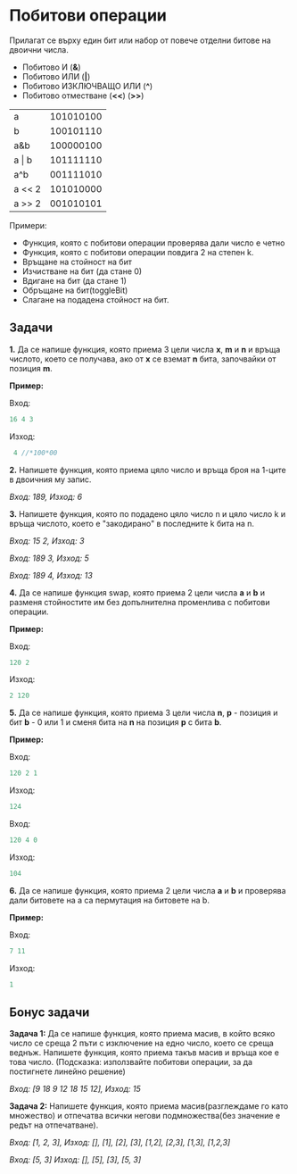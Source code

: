 # Побитови операции
Прилагат се върху един бит или набор от повече отделни битове на двоични числа.

 - Побитово И (**&**)
 - Побитово ИЛИ  (**|**)
 - Побитово ИЗКЛЮЧВАЩО ИЛИ  (**^**)
 - Побитово отместване (**<<**) (**>>**)

|        |           |
|--------|-----------|
| a      | 101010100 |
| b      | 100101110 |
| a&b    | 100000100 |
| a \| b | 101111110 |
| a^b    | 001111010 |
| a << 2 | 101010000 |
| a >> 2 | 001010101 |


Примери:

 - Функция, която с побитови операции проверява дали число е четно
 - Функция, която с побитови операции повдига 2 на степен k.
 - Връщане на стойност на бит
 - Изчистване на бит (да стане 0)
 - Вдигане на бит (да стане 1)
 - Обръщане на бит(toggleBit)
 - Слагане на подадена стойност на бит.


## Задачи

**1.** Да се напише функция, която приема 3 цели числа **x**, **m** и **n** и връща числото, което се получава, ако от **x** се вземат **n** бита, започвайки от позиция **m**.

**Пример:**

Вход:
```c++
16 4 3
```

Изход:
```c++
 4 //*100*00
```

**2.** Напишете функция, която приема цяло число и връща броя на 1-ците в двоичния му запис.

*Вход: 189,  Изход: 6*

**3.** Напишете функция, която по подадено цяло число n и цяло число k и връща числото, което е "закодирано" в последните k бита на n.

*Вход: 15 2, Изход: 3*

*Вход: 189 3, Изход: 5*

*Вход: 189 4, Изход: 13*


**4.** Да се напише функция swap, която приема 2 цели числа **a** и **b** и разменя стойностите им без допълнителна променлива с побитови операции.

**Пример:**

Вход:
```c++
120 2 
```

Изход:
```c++
2 120
```

**5.** Да се напише функция, която приема 3 цели числа **n**, **p** - позиция и бит **b** - 0 или 1 и сменя бита на **n** на позиция **p** с бита **b**.

**Пример:**

Вход:
```c++
120 2 1
```

Изход:
```c++
124
```
Вход:
```c++
120 4 0
```

Изход:
```c++
104
```

**6.** Да се напише функция, която приема 2 цели числа **a** и **b** и проверява дали битовете на a са пермутация на битовете на b.

**Пример:**

Вход:
```c++
7 11
```

Изход:
```c++
1
```

## Бонус задачи

**Задача 1:** Да се напише функция, която приема масив, в който всяко число се среща 2 пъти с изключение на едно число, което се среща веднъж.
Напишете функция, която приема такъв масив и връща кое е това число.
(Подсказка: използвайте побитови операции, за да постигнете линейно решение)

*Вход: [9 18 9 12 18 15 12], Изход: 15*


**Задача 2:** Напишете функция, която приема масив(разглеждаме го като множество) и отпечатва всички негови подмножества(без значение е редът на отпечатване).

*Вход: [1, 2, 3], Изход: [], [1], [2], [3], [1,2], [2,3], [1,3], [1,2,3]*

*Вход: [5, 3] Изход: [], [5], [3], [5, 3]*
